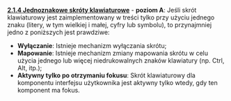 [**2.1.4 Jednoznakowe skróty klawiaturowe**](https://wcag.lepszyweb.pl/#character-key-shortcuts) - **poziom A**: Jeśli skrót klawiaturowy jest zaimplementowany w&nbsp;treści tylko przy użyciu jednego znaku (litery, w&nbsp;tym wielkiej i małej, cyfry lub symbolu), to przynajmniej jedno z&nbsp;poniższych jest prawdziwe:

  - **Wyłączanie**: Istnieje mechanizm wyłączania skrótu;
  - **Mapowanie**: Istnieje mechanizm zmiany mapowania skrótu w celu użycia jednego lub więcej niedrukowalnych znaków klawiatury (np. Ctrl, Alt, itp.);
  - **Aktywny tylko po otrzymaniu fokusu**: Skrót klawiaturowy dla komponentu interfejsu użytkownika jest aktywny tylko wtedy, gdy ten komponent ma fokus.